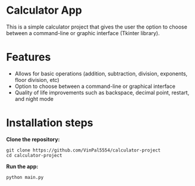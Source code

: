 # Calculator App

This is a simple calculator project that gives the user the option to choose between a command-line or graphic interface (Tkinter library). 

# Features
- Allows for basic operations (addition, subtraction, division, exponents, floor division, etc) 
- Option to choose between a command-line or graphical interface
- Quality of life improvements such as backspace, decimal point, restart, and night mode

# Installation steps
**Clone the repository:**
```
git clone https://github.com/VinPal5554/calculator-project
cd calculator-project
```
**Run the app:**
```
python main.py
```


